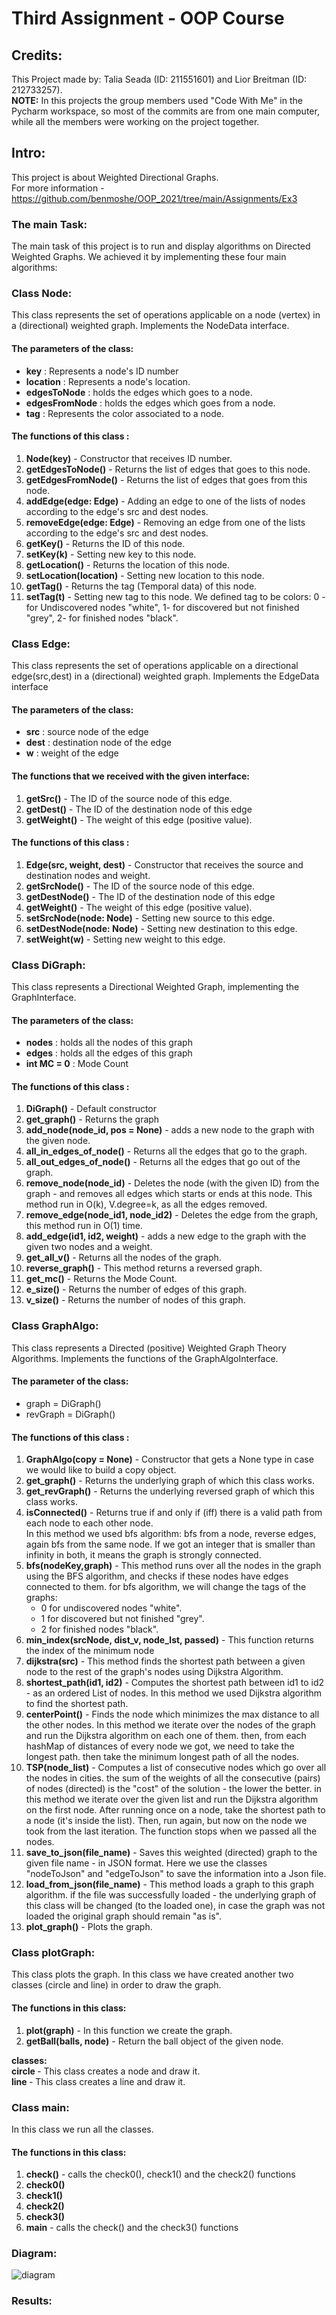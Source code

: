 # Third Assignment - OOP Course
## Credits:
This Project made by: Talia Seada (ID: 211551601) and Lior Breitman (ID: 212733257). <br>
__NOTE:__ In this projects the group members used "Code With Me" in the Pycharm workspace, so most of the commits are
from one main computer, while all the members were working on the project together.
## Intro:
This project is about Weighted Directional Graphs. <br>
For more information - https://github.com/benmoshe/OOP_2021/tree/main/Assignments/Ex3 <br>

### The main Task:
The main task of this project is to run and display algorithms on Directed Weighted Graphs.
We achieved it by implementing these four main algorithms: <br>

### Class Node:
This class represents the set of operations applicable on a
node (vertex) in a (directional) weighted graph.
Implements the NodeData interface.

#### The parameters of the class:
- __key__ : Represents a node's ID number
- __location__ : Represents a node's location.
- __edgesToNode__ : holds the edges which goes to a node.
- __edgesFromNode__ : holds the edges which goes from a node.
- __tag__ : Represents the color associated to a node.


#### The functions of this class :
1. __Node(key)__ - Constructor that receives ID number.
2. __getEdgesToNode()__ - Returns the list of edges that goes to this node.
3. __getEdgesFromNode()__ - Returns the list of edges that goes from this node.
4. __addEdge(edge: Edge)__ - Adding an edge to one of the lists of nodes according to the edge's src and dest nodes.
5. __removeEdge(edge: Edge)__ - Removing an edge from one of the lists according to the edge's src and dest nodes.
6. __getKey()__ - Returns the ID of this node.
7. __setKey(k)__ - Setting new key to this node.
8. __getLocation()__ - Returns the location of this node.
9. __setLocation(location)__ - Setting new location to this node.
10. __getTag()__ - Returns the tag (Temporal data) of this node.
11. __setTag(t)__ - Setting new tag to this node.
We defined tag to be colors: 0 - for Undiscovered nodes "white", 1- for discovered but not finished "grey", 2- for finished nodes "black".


### Class Edge:
This class represents the set of operations applicable on a
directional edge(src,dest) in a (directional) weighted graph.
Implements the EdgeData interface

#### The parameters of the class:
- __src__ : source node of the edge
- __dest__ : destination node of the edge
- __w__ : weight of the edge

#### The functions that we received with the given interface:
1. __getSrc()__ - The ID of the source node of this edge.
2. __getDest()__ - The ID of the destination node of this edge
3. __getWeight()__ - The weight of this edge (positive value).

#### The functions of this class :
1. __Edge(src, weight, dest)__ - Constructor that receives the source and destination nodes and weight.
2. __getSrcNode()__ - The ID of the source node of this edge.
3. __getDestNode()__ - The ID of the destination node of this edge
4. __getWeight()__ - The weight of this edge (positive value).
5. __setSrcNode(node: Node)__ - Setting new source to this edge.
6. __setDestNode(node: Node)__ - Setting new destination to this edge.
7. __setWeight(w)__ - Setting new weight to this edge.

### Class DiGraph:
This class represents a Directional Weighted Graph, implementing the GraphInterface.

#### The parameters of the class:
- __nodes__ : holds all the nodes of this graph
- __edges__ : holds all the edges of this graph
- __int MC = 0__ : Mode Count

#### The functions of this class :
1. __DiGraph()__ - Default constructor
2. __get_graph()__ - Returns the graph
3. __add_node(node_id, pos = None)__ - adds a new node to the graph with the given node.
4. __all_in_edges_of_node()__ - Returns all the edges that go to the graph.
5. __all_out_edges_of_node()__ - Returns all the edges that go out of the graph.
6. __remove_node(node_id)__ - Deletes the node (with the given ID) from the graph - and removes all edges which starts or ends at this node. This method run in O(k), V.degree=k, as all the edges removed.
7. __remove_edge(node_id1, node_id2)__ - Deletes the edge from the graph, this method run in O(1) time.
8. __add_edge(id1, id2, weight)__ - adds a new edge to the graph with the given two nodes and a weight.
9. __get_all_v()__ - Returns all the nodes of the graph.
10. __reverse_graph()__ - This method returns a reversed graph.
11. __get_mc()__ - Returns the Mode Count.
12. __e_size()__ - Returns the number of edges of this graph.
13. __v_size()__ - Returns the number of nodes of this graph.

### Class GraphAlgo:
This class represents a Directed (positive) Weighted Graph Theory Algorithms.
Implements the functions of the GraphAlgoInterface.

#### The parameter of the class:
- graph = DiGraph()
- revGraph = DiGraph()

#### The functions of this class :
1. __GraphAlgo(copy = None)__ - Constructor that gets a None type in case we would like to build a copy object. 
2. __get_graph()__ - Returns the underlying graph of which this class works.
3. __get_revGraph()__ - Returns the underlying reversed graph of which this class works.
4. __isConnected()__ - Returns true if and only if (iff) there is a valid path from each node to each other node.  
   In this method we used bfs algorithm:
bfs from a node, reverse edges, again bfs from the same node. If we got an integer that is smaller than infinity in both, it means the graph is strongly connected.
5. __bfs(nodeKey,graph)__ - This method runs over all the nodes in the graph using the BFS algorithm, and checks if these nodes have edges connected to them.
   for bfs algorithm, we will change the tags of the graphs:
   - 0 for undiscovered nodes "white".
   - 1 for discovered but not finished "grey".
   - 2 for finished nodes "black".
6. __min_index(srcNode, dist_v, node_lst, passed)__ - This function returns the index of the minimum node
7. __dijkstra(src)__ - This method finds the shortest path between a given node to the rest of the graph's nodes using Dijkstra Algorithm.
8. __shortest_path(id1, id2)__ - Computes the shortest path between id1 to id2 - as an ordered List of nodes.
   In this method we used Dijkstra algorithm to find the shortest path.
9. __centerPoint()__ - Finds the node which minimizes the max distance to all the other nodes.
   In this method we iterate over the nodes of the graph and run the Dijkstra algorithm on each one of them.
   then, from each hashMap of distances of every node we got, we need to take the longest path.
   then take the minimum longest path of all the nodes.
10. __TSP(node_list)__ - Computes a list of consecutive nodes which go over all the nodes in cities.
    the sum of the weights of all the consecutive (pairs) of nodes (directed) is the "cost" of the solution -
    the lower the better.
    in this method we iterate over the given list and run the Dijkstra algorithm on the first node.
    After running once on a node, take the shortest path to a node (it's inside the list).
    Then, run again, but now on the node we took from the last iteration.
    The function stops when we passed all the nodes.
11. __save_to_json(file_name)__ - Saves this weighted (directed) graph to the given file name - in JSON format.
    Here we use the classes "nodeToJson" and "edgeToJson" to save the information into a Json file.
12. __load_from_json(file_name)__ - This method loads a graph to this graph algorithm.
    if the file was successfully loaded - the underlying graph of this class will be changed (to the loaded one), in case the
    graph was not loaded the original graph should remain "as is".
13. __plot_graph()__ - Plots the graph.

### Class plotGraph:
This class plots the graph.
In this class we have created another two classes (circle and line) in order to draw the graph.

#### The functions in this class:
1. __plot(graph)__ - In this function we create the graph.
2. __getBall(balls, node)__ - Return the ball object of the given node.

<B> classes: </B> <br>
<B> circle </B> - This class creates a node and draw it. <br>
<B> line </B> - This class creates a line and draw it.

### Class main:
In this class we run all the classes.

#### The functions in this class:
1. __check()__ - calls the check0(), check1() and the check2() functions
2. __check0()__ 
3. __check1()__ 
4. __check2()__ 
5. __check3()__
6. __main__ - calls the check() and the check3() functions

### Diagram:
![diagram](https://user-images.githubusercontent.com/78349342/146919372-64451220-2ba0-43c6-9a8c-33a9b19eaafe.png)

### Results:
   


